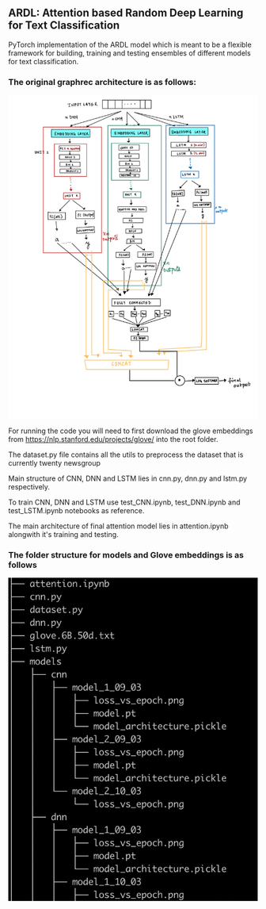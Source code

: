 ## ARDL: Attention based Random Deep Learning for Text Classification

PyTorch implementation of the ARDL model which is meant to be a flexible framework for building, training and testing ensembles of different models for text classification. 

### The original graphrec architecture is as follows:
![architecture](architecture.jpg)

For running the code you will need to first download the glove embeddings from https://nlp.stanford.edu/projects/glove/ into the root folder.

The dataset.py file contains all the utils to preprocess the dataset that is currently twenty newsgroup

Main structure of CNN, DNN and LSTM lies in cnn.py, dnn.py and lstm.py respectively.

To train CNN, DNN and LSTM use test_CNN.ipynb, test_DNN.ipynb and test_LSTM.ipynb notebooks as reference.

The main architecture of final attention model lies in attention.ipynb alongwith it's training and testing.

### The folder structure for models and Glove embeddings is as follows
![files](file.png)
